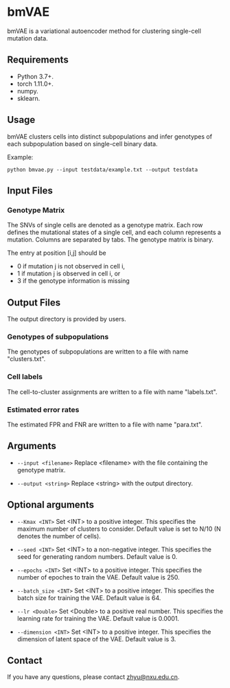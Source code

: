 # bmVAE

bmVAE is a variational autoencoder method for clustering single-cell mutation data.

## Requirements

* Python 3.7+.
* torch 1.11.0+.
* numpy.
* sklearn.

## Usage

bmVAE clusters cells into distinct subpopulations and infer genotypes of each subpopulation based on single-cell binary data.

Example:

```
python bmvae.py --input testdata/example.txt --output testdata
```

## Input Files

### Genotype Matrix

The SNVs of single cells are denoted as a genotype matrix. Each row defines the mutational states of a single cell, and each column represents a mutation. Columns are separated by tabs. The genotype matrix is binary.

The entry at position [i,j] should be

* 0 if mutation j is not observed in cell i,
* 1 if mutation j is observed in cell i, or
* 3 if the genotype information is missing

## Output Files

The output directory is provided by users.

### Genotypes of subpopulations

The genotypes of subpopulations are written to a file with name "clusters.txt".

### Cell labels

The cell-to-cluster assignments are written to a file with name "labels.txt".

### Estimated error rates

The estimated FPR and FNR are written to a file with name "para.txt".

## Arguments

* `--input <filename>` Replace \<filename\> with the file containing the genotype matrix.

* `--output <string>` Replace \<string\> with the output directory.

## Optional arguments

* `--Kmax <INT>` Set \<INT\> to a positive integer. This specifies the maximum number of clusters to consider. Default value is set to N/10 (N denotes the number of cells).

* `--seed <INT>` Set \<INT\> to a non-negative integer. This specifies the seed for generating random numbers. Default value is 0.

* `--epochs <INT>` Set \<INT\> to a positive integer. This specifies the number of epoches to train the VAE. Default value is 250.

* `--batch_size <INT>` Set \<INT\> to a positive integer. This specifies the batch size for training the VAE. Default value is 64.

* `--lr <Double>` Set \<Double\> to a positive real number. This specifies the learning rate for training the VAE. Default value is 0.0001.

* `--dimension <INT>` Set \<INT\> to a positive integer. This specifies the dimension of latent space of the VAE. Default value is 3.

## Contact

If you have any questions, please contact zhyu@nxu.edu.cn.